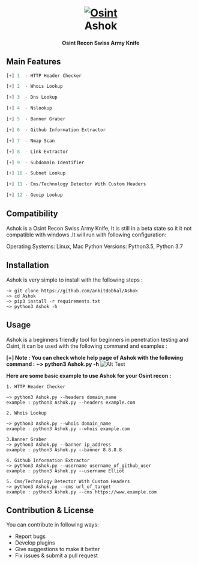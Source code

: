 <h1 align="center">
  <br>
  <a href="https://github.com/ankitdobhal/Ashok"><img src="https://dev-to-uploads.s3.amazonaws.com/i/vbm48fw5v25qju2h8lr4.png" alt="Osint"></a>
  <br>
  Ashok
  <br>
</h1>

<h4 align="center">Osint Recon Swiss Army Knife</h4>

## Main Features
```python
[+] 1  - HTTP Header Checker

[+] 2  - Whois Lookup

[+] 3  - Dns Lookup

[+] 4  - Nslookup

[+] 5  - Banner Graber

[+] 6  - Github Information Extractor

[+] 7  - Nmap Scan

[+] 8  - Link Extractor 

[+] 9  - Subdomain Identifier

[+] 10 - Subnet Lookup 

[+] 11 - Cms/Technology Detector With Custom Headers

[+] 12 - Geoip Lookup
```

## Compatibility
Ashok is a Osint Recon Swiss Army Knife, It is still in a beta state so it it not compatible with windows .It will run with following configuration:

Operating Systems: Linux, Mac
Python Versions: Python3.5, Python 3.7

## Installation
Ashok is very simple to install with the following steps :

```
~> git clone https://github.com/ankitdobhal/Ashok
~> cd Ashok
~> pip3 install -r requirements.txt
~> python3 Ashok -h
```

## Usage

Ashok is a beginners friendly tool for beginners in penetration testing and Osint, it can be used with the following command and examples : 

**[+] Note : You can check whole help page of Ashok with the following command :**
**~> python3 Ashok.py -h**
![Alt Text](https://dev-to-uploads.s3.amazonaws.com/i/uiiarf08z0dk0vk6vhp8.png)

**Here are some basic example to use Ashok for your Osint recon :**
```
1. HTTP Header Checker

~> python3 Ashok.py --headers domain_name
example : python3 Ashok.py --headers example.com
```

```
2. Whois Lookup

~> python3 Ashok.py --whois domain_name
example : python3 Ashok.py --whois example.com
```

```
3.Banner Graber
~> python3 Ashok.py --banner ip_address
example : python3 Ashok.py --banner 8.8.8.8
```

```
4. Github Information Extractor
~> python3 Ashok.py --username username_of_github_user
example : python3 Ashok.py --username Elliot
```

```
5. Cms/Technology Detector With Custom Headers
~> python3 Ashok.py --cms url_of_target
example : python3 Ashok.py --cms https://www.example.com
```

## Contribution & License
You can contribute in following ways:

- Report bugs
- Develop plugins
- Give suggestions to make it better
- Fix issues & submit a pull request
